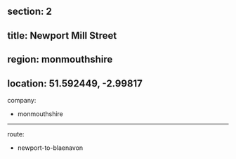section: 2
----
title: Newport Mill Street
----
region: monmouthshire
----
location: 51.592449, -2.99817
----
company:
- monmouthshire
----
route:
- newport-to-blaenavon

